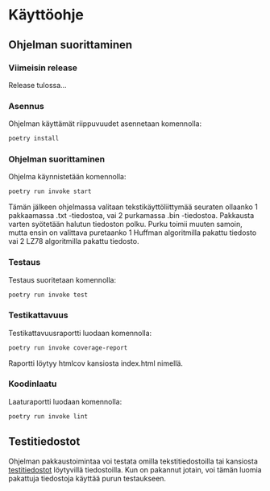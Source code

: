 # Käyttöohje

## Ohjelman suorittaminen

### Viimeisin release

Release tulossa...

### Asennus

Ohjelman käyttämät riippuvuudet asennetaan komennolla:

```bash
poetry install
```

### Ohjelman suorittaminen

Ohjelma käynnistetään komennolla:

```bash
poetry run invoke start
```

Tämän jälkeen ohjelmassa valitaan tekstikäyttöliittymää seuraten ollaanko 1 pakkaamassa .txt -tiedostoa, vai 2 purkamassa .bin -tiedostoa. Pakkausta varten syötetään halutun tiedoston polku. Purku toimii muuten samoin, mutta ensin on valittava puretaanko 1 Huffman algoritmilla pakattu tiedosto vai 2 LZ78 algoritmilla pakattu tiedosto.

### Testaus

Testaus suoritetaan komennolla:

```bash
poetry run invoke test
```

### Testikattavuus

Testikattavuusraportti luodaan komennolla:

```bash
poetry run invoke coverage-report
```

Raportti löytyy htmlcov kansiosta index.html nimellä.

### Koodinlaatu

Laaturaportti luodaan komennolla:

```bash
poetry run invoke lint
```

## Testitiedostot

Ohjelman pakkaustoimintaa voi testata omilla tekstitiedostoilla tai kansiosta [testitiedostot](./testitiedostot) löytyvillä tiedostoilla. Kun on pakannut jotain, voi tämän luomia pakattuja tiedostoja käyttää purun testaukseen.
